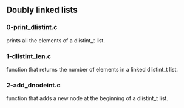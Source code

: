 ## Doubly linked lists

### 0-print_dlistint.c
prints all the elements of a dlistint_t list.
### 1-dlistint_len.c
function that returns the number of elements in a linked dlistint_t list.
### 2-add_dnodeint.c
function that adds a new node at the beginning of a dlistint_t list.
